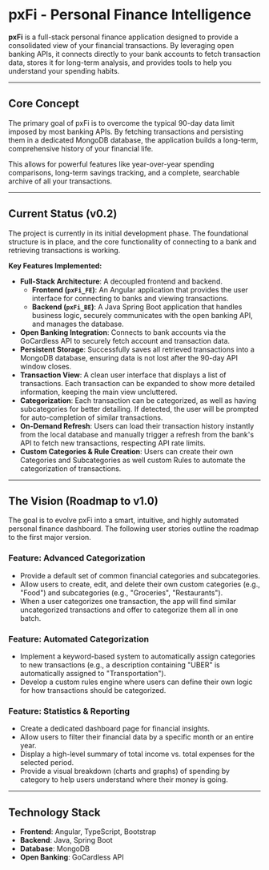 # pxFi - Personal Finance Intelligence

**pxFi** is a full-stack personal finance application designed to provide a consolidated view of your financial transactions. By leveraging open banking APIs, it connects directly to your bank accounts to fetch transaction data, stores it for long-term analysis, and provides tools to help you understand your spending habits.

---

## Core Concept

The primary goal of pxFi is to overcome the typical 90-day data limit imposed by most banking APIs. By fetching transactions and persisting them in a dedicated MongoDB database, the application builds a long-term, comprehensive history of your financial life.

This allows for powerful features like year-over-year spending comparisons, long-term savings tracking, and a complete, searchable archive of all your transactions.

---

## Current Status (v0.2)

The project is currently in its initial development phase. The foundational structure is in place, and the core functionality of connecting to a bank and retrieving transactions is working.

**Key Features Implemented:**
* **Full-Stack Architecture**: A decoupled frontend and backend.
    * **Frontend (`pxFi_FE`)**: An Angular application that provides the user interface for connecting to banks and viewing transactions.
    * **Backend (`pxFi_BE`)**: A Java Spring Boot application that handles business logic, securely communicates with the open banking API, and manages the database.
* **Open Banking Integration**: Connects to bank accounts via the GoCardless API to securely fetch account and transaction data.
* **Persistent Storage**: Successfully saves all retrieved transactions into a MongoDB database, ensuring data is not lost after the 90-day API window closes.
* **Transaction View**: A clean user interface that displays a list of transactions. Each transaction can be expanded to show more detailed information, keeping the main view uncluttered.
* **Categorization**: Each transaction can be categorized, as well as having subcategories for better detailing. If detected, the user will be prompted for auto-completion of similar transactions.
* **On-Demand Refresh**: Users can load their transaction history instantly from the local database and manually trigger a refresh from the bank's API to fetch new transactions, respecting API rate limits.
* **Custom Categories & Rule Creation**: Users can create their own Categories and Subcategories as well custom Rules to automate the categorization of transactions.

---

## The Vision (Roadmap to v1.0)

The goal is to evolve pxFi into a smart, intuitive, and highly automated personal finance dashboard. The following user stories outline the roadmap to the first major version.

### Feature: Advanced Categorization
* Provide a default set of common financial categories and subcategories.
* Allow users to create, edit, and delete their own custom categories (e.g., "Food") and subcategories (e.g., "Groceries", "Restaurants").
* When a user categorizes one transaction, the app will find similar uncategorized transactions and offer to categorize them all in one batch.

### Feature: Automated Categorization
* Implement a keyword-based system to automatically assign categories to new transactions (e.g., a description containing "UBER" is automatically assigned to "Transportation").
* Develop a custom rules engine where users can define their own logic for how transactions should be categorized.

### Feature: Statistics & Reporting
* Create a dedicated dashboard page for financial insights.
* Allow users to filter their financial data by a specific month or an entire year.
* Display a high-level summary of total income vs. total expenses for the selected period.
* Provide a visual breakdown (charts and graphs) of spending by category to help users understand where their money is going.

---

## Technology Stack

* **Frontend**: Angular, TypeScript, Bootstrap
* **Backend**: Java, Spring Boot
* **Database**: MongoDB
* **Open Banking**: GoCardless API